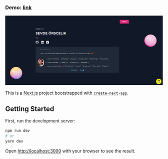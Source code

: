 ### Demo: [link](https://portfolio-sevde-orscelik-hxkpggwaq-sevdeorscelik.vercel.app/)

<img src="public/images/portfolio-ss.png" width="700" />


This is a [Next.js](https://nextjs.org/) project bootstrapped with [`create-next-app`](https://github.com/vercel/next.js/tree/canary/packages/create-next-app).

## Getting Started

First, run the development server:

```bash
npm run dev
# or
yarn dev
```

Open [http://localhost:3000](http://localhost:3000) with your browser to see the result.

